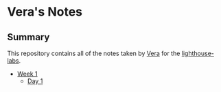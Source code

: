 # Vera's Notes
## Summary 

This repository contains all of the notes taken by [Vera](https://github.com/Vera-Galenko) for the [lighthouse-labs](https://github.com/lighthouse-labs).

* [Week 1](/Week_1)
  * [Day 1](/Week_1/Day_1)